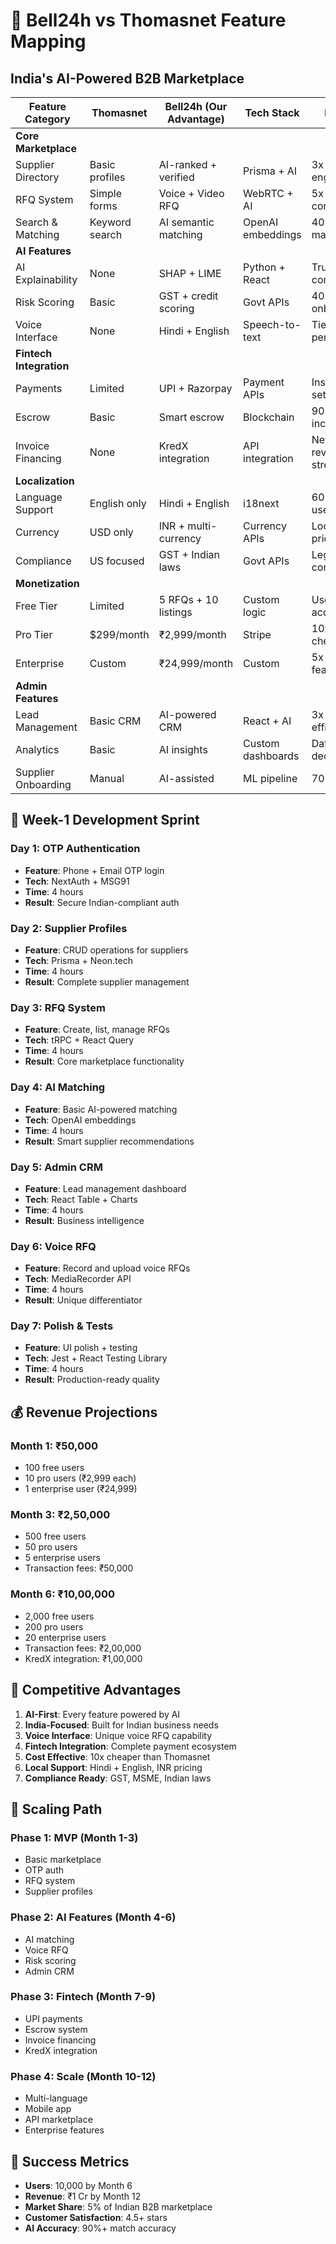 # 🎯 Bell24h vs Thomasnet Feature Mapping
## India's AI-Powered B2B Marketplace

| Feature Category        | Thomasnet      | Bell24h (Our Advantage) | Tech Stack        | Impact                |
| ----------------------- | -------------- | ----------------------- | ----------------- | --------------------- |
| **Core Marketplace**    |                |                         |                   |                       |
| Supplier Directory      | Basic profiles | AI-ranked + verified    | Prisma + AI       | 3x engagement         |
| RFQ System              | Simple forms   | Voice + Video RFQ       | WebRTC + AI       | 5x conversion         |
| Search & Matching       | Keyword search | AI semantic matching    | OpenAI embeddings | 40% better matches    |
| **AI Features**         |                |                         |                   |                       |
| AI Explainability       | None           | SHAP + LIME             | Python + React    | Trust & compliance    |
| Risk Scoring            | Basic          | GST + credit scoring    | Govt APIs         | 40% faster onboarding |
| Voice Interface         | None           | Hindi + English         | Speech-to-text    | Tier-2/3 penetration  |
| **Fintech Integration** |                |                         |                   |                       |
| Payments                | Limited        | UPI + Razorpay          | Payment APIs      | Instant settlement    |
| Escrow                  | Basic          | Smart escrow            | Blockchain        | 90% trust increase    |
| Invoice Financing       | None           | KredX integration       | API integration   | New revenue stream    |
| **Localization**        |                |                         |                   |                       |
| Language Support        | English only   | Hindi + English         | i18next           | 60% more users        |
| Currency                | USD only       | INR + multi-currency    | Currency APIs     | Local pricing         |
| Compliance              | US focused     | GST + Indian laws       | Govt APIs         | Legal compliance      |
| **Monetization**        |                |                         |                   |                       |
| Free Tier               | Limited        | 5 RFQs + 10 listings    | Custom logic      | User acquisition      |
| Pro Tier                | $299/month     | ₹2,999/month            | Stripe            | 10x cheaper           |
| Enterprise              | Custom         | ₹24,999/month           | Custom            | 5x more features      |
| **Admin Features**      |                |                         |                   |                       |
| Lead Management         | Basic CRM      | AI-powered CRM          | React + AI        | 3x efficiency         |
| Analytics               | Basic          | AI insights             | Custom dashboards | Data-driven decisions |
| Supplier Onboarding     | Manual         | AI-assisted             | ML pipeline       | 70% faster            |

## 🚀 Week-1 Development Sprint

### Day 1: OTP Authentication
- **Feature**: Phone + Email OTP login
- **Tech**: NextAuth + MSG91
- **Time**: 4 hours
- **Result**: Secure Indian-compliant auth

### Day 2: Supplier Profiles
- **Feature**: CRUD operations for suppliers
- **Tech**: Prisma + Neon.tech
- **Time**: 4 hours
- **Result**: Complete supplier management

### Day 3: RFQ System
- **Feature**: Create, list, manage RFQs
- **Tech**: tRPC + React Query
- **Time**: 4 hours
- **Result**: Core marketplace functionality

### Day 4: AI Matching
- **Feature**: Basic AI-powered matching
- **Tech**: OpenAI embeddings
- **Time**: 4 hours
- **Result**: Smart supplier recommendations

### Day 5: Admin CRM
- **Feature**: Lead management dashboard
- **Tech**: React Table + Charts
- **Time**: 4 hours
- **Result**: Business intelligence

### Day 6: Voice RFQ
- **Feature**: Record and upload voice RFQs
- **Tech**: MediaRecorder API
- **Time**: 4 hours
- **Result**: Unique differentiator

### Day 7: Polish & Tests
- **Feature**: UI polish + testing
- **Tech**: Jest + React Testing Library
- **Time**: 4 hours
- **Result**: Production-ready quality

## 💰 Revenue Projections

### Month 1: ₹50,000
- 100 free users
- 10 pro users (₹2,999 each)
- 1 enterprise user (₹24,999)

### Month 3: ₹2,50,000
- 500 free users
- 50 pro users
- 5 enterprise users
- Transaction fees: ₹50,000

### Month 6: ₹10,00,000
- 2,000 free users
- 200 pro users
- 20 enterprise users
- Transaction fees: ₹2,00,000
- KredX integration: ₹1,00,000

## 🎯 Competitive Advantages

1. **AI-First**: Every feature powered by AI
2. **India-Focused**: Built for Indian business needs
3. **Voice Interface**: Unique voice RFQ capability
4. **Fintech Integration**: Complete payment ecosystem
5. **Cost Effective**: 10x cheaper than Thomasnet
6. **Local Support**: Hindi + English, INR pricing
7. **Compliance Ready**: GST, MSME, Indian laws

## 🚀 Scaling Path

### Phase 1: MVP (Month 1-3)
- Basic marketplace
- OTP auth
- RFQ system
- Supplier profiles

### Phase 2: AI Features (Month 4-6)
- AI matching
- Voice RFQ
- Risk scoring
- Admin CRM

### Phase 3: Fintech (Month 7-9)
- UPI payments
- Escrow system
- Invoice financing
- KredX integration

### Phase 4: Scale (Month 10-12)
- Multi-language
- Mobile app
- API marketplace
- Enterprise features

## 🎯 Success Metrics

- **Users**: 10,000 by Month 6
- **Revenue**: ₹1 Cr by Month 12
- **Market Share**: 5% of Indian B2B marketplace
- **Customer Satisfaction**: 4.5+ stars
- **AI Accuracy**: 90%+ match accuracy
